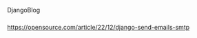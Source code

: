 DjangoBlog

### <!-- For Email Configuration not working Please Consider visiting the site below -->

https://opensource.com/article/22/12/django-send-emails-smtp
